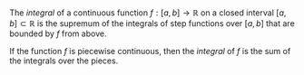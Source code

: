 The *integral* of a continuous function $f: [a, b] \to \mathbb{R}$ on a closed interval $[a, b] \subset \mathbb{R}$ is the supremum of the integrals of step functions over $[a, b]$ that are bounded by $f$ from above.

If the function $f$ is piecewise continuous, then the *integral* of $f$ is the sum of the integrals over the pieces.
